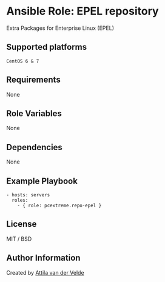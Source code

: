 # Ansible Role: EPEL repository

Extra Packages for Enterprise Linux (EPEL)

## Supported platforms

```
CentOS 6 & 7
```

## Requirements

None

## Role Variables

None

## Dependencies

None

## Example Playbook

```
- hosts: servers
  roles:
    - { role: pcextreme.repo-epel }
```

## License

MIT / BSD

## Author Information

Created by [Attila van der Velde](https://github.com/vdvm)
